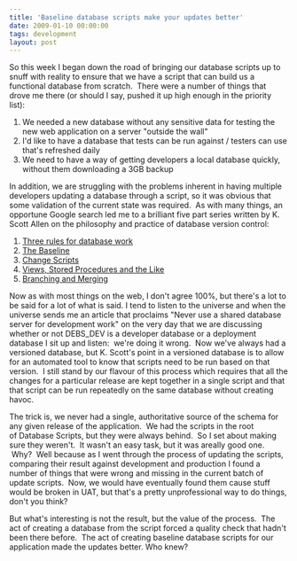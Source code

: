 ```yaml
---
title: 'Baseline database scripts make your updates better'
date: 2009-01-10 00:00:00 
tags: development
layout: post
---
```

So this week I began down the road of bringing our database scripts up to snuff with reality to ensure that we have a script that can build us a functional database from scratch.  There were a number of things that drove me there (or should I say, pushed it up high enough in the priority list): 

1.  We needed a new database without any sensitive data for testing the new web application on a server "outside the wall"
2.  I'd like to have a database that tests can be run against / testers can use that's refreshed daily
3.  We need to have a way of getting developers a local database quickly, without them downloading a 3GB backup

In addition, we are struggling with the problems inherent in having multiple developers updating a database through a script, so it was obvious that some validation of the current state was required.  As with many things, an opportune Google search led me to a brilliant five part series written by K. Scott Allen on the philosophy and practice of database version control: 

1.  [Three rules for database work](http://odetocode.com/Blogs/scott/archive/2008/01/30/11702.aspx)
2.  [The Baseline](http://odetocode.com/Blogs/scott/archive/2008/01/31/11710.aspx)
3.  [Change Scripts](http://odetocode.com/Blogs/scott/archive/2008/02/02/11721.aspx)
4.  [Views, Stored Procedures and the Like](http://odetocode.com/Blogs/scott/archive/2008/02/02/11737.aspx)
5.  [Branching and Merging](http://odetocode.com/Blogs/scott/archive/2008/02/03/11746.aspx)

Now as with most things on the web, I don't agree 100%, but there's a lot to be said for a lot of what is said. I tend to listen to the universe and when the universe sends me an article that proclaims "Never use a shared database server for development work" on the very day that we are discussing whether or not DEBS_DEV is a developer database or a deployment database I sit up and listen:  we're doing it wrong.  Now we've always had a versioned database, but K. Scott's point in a versioned database is to allow for an automated tool to know that scripts need to be run based on that version.  I still stand by our flavour of this process which requires that all the changes for a particular release are kept together in a single script and that that script can be run repeatedly on the same database without creating havoc.  

The trick is, we never had a single, authoritative source of the schema for any given release of the application.  We had the scripts in the root of Database Scripts, but they were always behind.  So I set about making sure they weren't.  It wasn't an easy task, but it was areally good one.  Why?  Well because as I went through the process of updating the scripts, comparing their result against development and production I found a number of things that were wrong and missing in the current batch of update scripts.  Now, we would have eventually found them cause stuff would be broken in UAT, but that's a pretty unprofessional way to do things, don't you think?  

But what's interesting is not the result, but the value of the process.  The act of creating a database from the script forced a quality check that hadn't been there before.  The act of creating baseline database scripts for our application made the updates better. Who knew?
